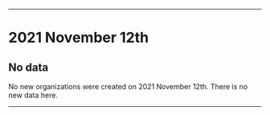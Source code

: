 
***

# 2021 November 12th

## No data

No new organizations were created on 2021 November 12th. There is no new data here.

***
